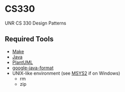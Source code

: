 # CS330
UNR CS 330 Design Patterns
## Required Tools
 * [Make](https://www.gnu.org/software/make/)
 * [Java](https://www.oracle.com/java/)
 * [PlantUML](https://plantuml.com/)
 * [google-java-format](https://github.com/google/google-java-format)
 * UNIX-like environment (see [MSYS2](https://www.msys2.org/) if on Windows)
    * rm
    * zip
